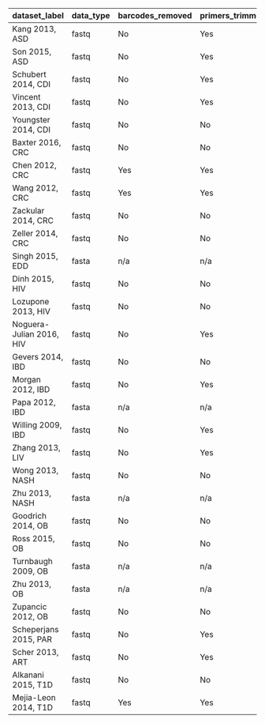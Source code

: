dataset_label | data_type | barcodes_removed | primers_trimmed | quality_method | quality_cutoff | length_trim
----------|----------|----------|----------|----------|----------|----------
Kang 2013, ASD | fastq | No | Yes | -fastq_truncqual | 25 | 200
Son 2015, ASD | fastq | No | Yes | -fastq_truncqual | 25 | 200
Schubert 2014, CDI | fastq | No | Yes | -fastq_truncqual | 25 | 150
Vincent 2013, CDI | fastq | No | Yes | -fastq_truncqual | 20 | 101
Youngster 2014, CDI | fastq | No | No | -fastq_truncqual | 25 | 200
Baxter 2016, CRC | fastq | No | No | -fastq_truncqual | 25 | 250
Chen 2012, CRC | fastq | Yes | Yes | -fastq_truncqual | 25 | 200
Wang 2012, CRC | fastq | Yes | Yes | -fastq_truncqual | 25 | 150
Zackular 2014, CRC | fastq | No | No | -fastq_truncqual | 25 | 200
Zeller 2014, CRC | fastq | No | No | -fastq_truncqual | 25 | 200
Singh 2015, EDD | fasta | n/a | n/a | n/a | n/a | 200
Dinh 2015, HIV | fastq | No | No | -fastq_truncqual | 25 | 200
Lozupone 2013, HIV | fastq | No | No | -fastq_truncqual | 25 | 150
Noguera-Julian 2016, HIV | fastq | No | Yes | -fastq_truncqual | 25 | 200
Gevers 2014, IBD | fastq | No | No | -fastq_truncqual | 25 | 200
Morgan 2012, IBD | fastq | No | Yes | -fastq_truncqual | 25 | 200
Papa 2012, IBD | fasta | n/a | n/a | n/a | n/a | 200
Willing 2009, IBD | fastq | No | Yes | -fastq_maxee | 2 | 200
Zhang 2013, LIV | fastq | No | Yes | -fastq_truncqual | 25 | 200
Wong 2013, NASH | fastq | No | No | -fastq_truncqual | 25 | 200
Zhu 2013, NASH | fasta | n/a | n/a | n/a | n/a | 200
Goodrich 2014, OB | fastq | No | No | -fastq_truncqual | 25 | 200
Ross 2015, OB | fastq | No | No | -fastq_truncqual | 25 | 150
Turnbaugh 2009, OB | fasta | n/a | n/a | n/a | n/a | 200
Zhu 2013, OB | fasta | n/a | n/a | n/a | n/a | 200
Zupancic 2012, OB | fastq | No | No | -fastq_truncqual | 25 | 200
Scheperjans 2015, PAR | fastq | No | Yes | -fastq_truncqual | 25 | 200
Scher 2013, ART | fastq | No | Yes | -fastq_truncqual | 25 | 200
Alkanani 2015, T1D | fastq | No | No | -fastq_maxee | 2 | 200
Mejia-Leon 2014, T1D | fastq | Yes | Yes | -fastq_truncqual | 25 | 150
